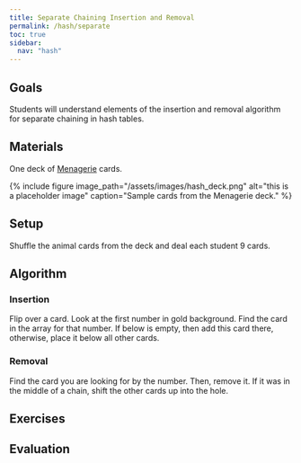 ```yaml
---
title: Separate Chaining Insertion and Removal
permalink: /hash/separate
toc: true
sidebar:
  nav: "hash"
---
```


## Goals

Students will understand elements of the insertion and removal algorithm
for separate chaining in hash tables.

## Materials

One deck of [Menagerie]({{site.baseurl}}/hash) cards.

{% include figure image_path="/assets/images/hash_deck.png" alt="this is a placeholder image" caption="Sample cards from the Menagerie deck." %}

## Setup

Shuffle the animal cards from the deck and deal each student 9 cards.


## Algorithm

### Insertion

Flip over a card. Look at the first number in gold background.
Find the card in the array for that number. If below is empty, then
add this card there, otherwise, place it below all other cards.

### Removal

Find the card you are looking for by the number. Then, remove it. If it
was in the middle of a chain, shift the other cards up into the hole.

## Exercises


## Evaluation
